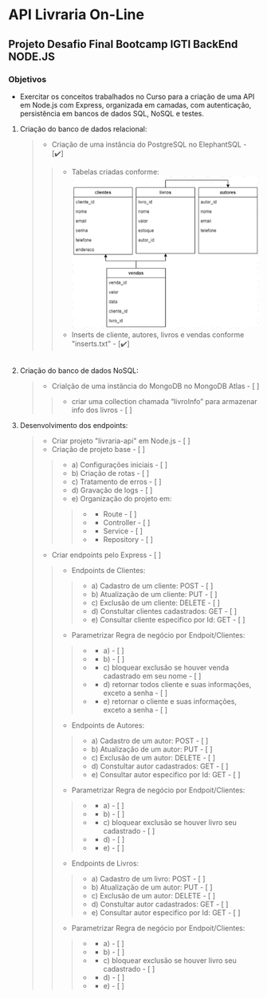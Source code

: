# API Livraria On-Line
## Projeto Desafio Final Bootcamp IGTI BackEnd NODE.JS

### <strong>Objetivos</strong>

* Exercitar os conceitos trabalhados no Curso para a criação de uma API em Node.js com 
Express, organizada em camadas, com autenticação, persistência em bancos de dados 
SQL, NoSQL e testes.<br/>

1. Criação do banco de dados relacional: <br/>
    > - Criação de uma instância do PostgreSQL no ElephantSQL - [:heavy_check_mark:]
    >> - Tabelas criadas conforme:<br/>
    <img src="/img/DB.relacional.jpg"><br/>
    >> - Inserts de cliente, autores, livros e vendas conforme "inserts.txt" - [:heavy_check_mark:]
    <br/>
2. Criação do banco de dados NoSQL: <br/>
    > - Crialção de uma instância do MongoDB no MongoDB Atlas - [ ]
    >> - criar uma collection chamada “livroInfo” para armazenar info dos livros - [ ]
3. Desenvolvimento dos endpoints: <br/>
    > - Criar projeto "livraria-api" em Node.js - [ ]
    > - Criação de projeto base - [ ]
    >> - a) Configurações iniciais - [ ]
    >> - b) Criação de rotas - [ ]
    >> - c) Tratamento de erros - [ ]
    >> - d) Gravação de logs - [ ]
    >> - e) Organização do projeto em:
    >>> - * Route - [ ]
    >>> - * Controller - [ ]
    >>> - * Service - [ ]
    >>> - * Repository - [ ]
    > - Criar endpoints pelo Express - [ ]
    >> - Endpoints de Clientes:
    >>> - a) Cadastro de um cliente: POST - [ ]
    >>> - b) Atualização de um cliente: PUT - [ ]
    >>> - c) Exclusão de um cliente: DELETE - [ ]
    >>> - d) Constultar clientes cadastrados: GET - [ ]
    >>> - e) Consultar cliente especifico por Id: GET - [ ]
    >> - Parametrizar Regra de negócio por Endpoit/Clientes:
    >>> - * a) - [ ] 
    >>> - * b) - [ ]
    >>> - * c) bloquear exclusão se houver venda cadastrado em seu nome - [ ]
    >>> - * d) retornar todos cliente e suas informações, exceto a senha - [ ]
    >>> - * e) retornar o cliente e suas informações, exceto a senha - [ ]
    >> - Endpoints de Autores:
    >>> - a) Cadastro de um autor: POST - [ ]
    >>> - b) Atualização de um autor: PUT - [ ]
    >>> - c) Exclusão de um autor: DELETE - [ ]
    >>> - d) Constultar autor cadastrados: GET - [ ]
    >>> - e) Consultar autor especifico por Id: GET - [ ]
    >> - Parametrizar Regra de negócio por Endpoit/Clientes:
    >>> - * a) - [ ]
    >>> - * b) - [ ] 
    >>> - * c) bloquear exclusão se houver livro seu cadastrado - [ ]
    >>> - * d) - [ ]
    >>> - * e) - [ ]
    >> - Endpoints de Livros:
    >>> - a) Cadastro de um livro: POST - [ ]
    >>> - b) Atualização de um autor: PUT - [ ]
    >>> - c) Exclusão de um autor: DELETE - [ ]
    >>> - d) Constultar autor cadastrados: GET - [ ]
    >>> - e) Consultar autor especifico por Id: GET - [ ]
    >> - Parametrizar Regra de negócio por Endpoit/Clientes:
    >>> - * a) - [ ]
    >>> - * b) - [ ] 
    >>> - * c) bloquear exclusão se houver livro seu cadastrado - [ ]
    >>> - * d) - [ ]
    >>> - * e) - [ ]
